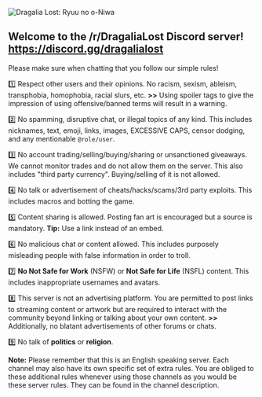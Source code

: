![Dragalia Lost: Ryuu no o-Niwa](https://dragalialost.com/app/wp-content/uploads/2019/09/6379f692025c2257f8ba74c2330c5637.jpg)

**Welcome to the /r/DragaliaLost Discord server!**
https://discord.gg/dragalialost
---
Please make sure when chatting that you follow our simple rules!

:one: Respect other users and their opinions. 
No racism, sexism, ableism, transphobia, homophobia, racial slurs, etc.
**>>** Using spoiler tags to give the impression of using offensive/banned terms will result in a warning.

:two: No spamming, disruptive chat, or illegal topics of any kind.
This includes nicknames, text, emoji, links, images, EXCESSIVE CAPS, censor dodging, and any mentionable ``@role/user``.

:three: No account trading/selling/buying/sharing or unsanctioned giveaways. We cannot monitor trades and do not allow them on the server. This also includes "third party currency". Buying/selling of it is not allowed.

:four: No talk or advertisement of cheats/hacks/scams/3rd party exploits. This includes macros and botting the game.

:five: Content sharing is allowed. Posting fan art is encouraged but a source is mandatory. **Tip:** Use a link instead of an embed.

:six: No malicious chat or content allowed. This includes purposely misleading people with false information in order to troll.

:seven: **No Not Safe for Work** (NSFW) or **Not Safe for Life** (NSFL) content.
This includes inappropriate usernames and avatars.

:eight: This server is not an advertising platform. You are permitted to post links to streaming content or artwork but are required to interact with the community beyond linking or talking about your own content.
**>>** Additionally, no blatant advertisements of other forums or chats.

:nine: No talk of **politics** or **religion**.

**Note:** Please remember that this is an English speaking server. Each channel may also have its own specific set of extra rules. You are obliged to these additional rules whenever using those channels as you would be these server rules. They can be found in the channel description.

